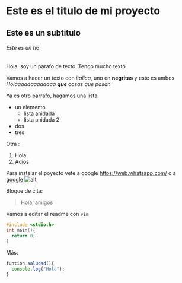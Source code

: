 # Este es el titulo de mi proyecto
## Este es un subtitulo
###### Este es un h6 


Hola, soy un parafo de texto. Tengo mucho texto


Vamos a hacer un texto con *italica*, uno en **negritas** y este es ambos *Holaaaaaaaaaaaaa **que** cosas que pasan*

Ya es otro párrafo, hagamos una lista

- un elemento 
    - lista anidada
    - lista anidada 2
- dos
- tres

Otra :

1. Hola
2.  Adios

Para instalar el poyecto vete a google https://web.whatsapp.com/ o a [google](https://web.whatsapp.com/)
![alt](https://marketing4ecommerce.net/wp-content/uploads/2018/01/Depositphotos_3667865_m-2015-compressor.jpg)

Bloque de cita:

>Hola, amigos

Vamos a editar el readme con `vim`

```c
#include <stdio.h>
int main(){
  return 0;
}
```
Más:

```javascript
funtion saludad(){
  console.log("Hola");
}
```
